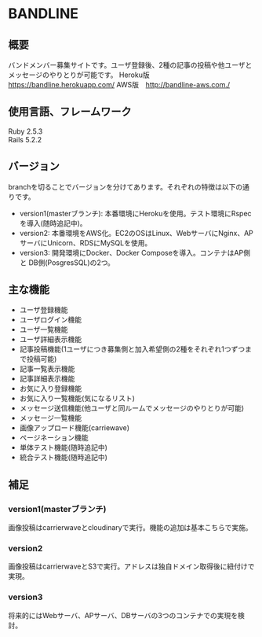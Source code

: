 # BANDLINE

## 概要
バンドメンバー募集サイトです。ユーザ登録後、2種の記事の投稿や他ユーザとメッセージのやりとりが可能です。
Heroku版 https://bandline.herokuapp.com/
AWS版　http://bandline-aws.com./

## 使用言語、フレームワーク
Ruby 2.5.3  
Rails 5.2.2

## バージョン
branchを切ることでバージョンを分けてあります。それぞれの特徴は以下の通りです。
* version1(masterブランチ): 本番環境にHerokuを使用。テスト環境にRspecを導入(随時追記中)。
* version2: 本番環境をAWS化。EC2のOSはLinux、WebサーバにNginx、APサーバにUnicorn、RDSにMySQLを使用。
* version3: 開発環境にDocker、Docker Composeを導入。コンテナはAP側と DB側(PosgresSQL)の2つ。

## 主な機能
* ユーザ登録機能
* ユーザログイン機能
* ユーザ一覧機能
* ユーザ詳細表示機能
* 記事投稿機能(1ユーザにつき募集側と加入希望側の2種をそれぞれ1つずつまで投稿可能)
* 記事一覧表示機能
* 記事詳細表示機能
* お気に入り登録機能
* お気に入り一覧機能(気になるリスト)
* メッセージ送信機能(他ユーザと同ルームでメッセージのやりとりが可能)
* メッセージ一覧機能
* 画像アップロード機能(carriewave)
* ページネーション機能
* 単体テスト機能(随時追記中)
* 統合テスト機能(随時追記中)

## 補足
### version1(masterブランチ)
画像投稿はcarrierwaveとcloudinaryで実行。機能の追加は基本こちらで実施。
### version2
画像投稿はcarrierwaveとS3で実行。アドレスは独自ドメイン取得後に紐付けで実現。
### version3
将来的にはWebサーバ、APサーバ、DBサーバの3つのコンテナでの実現を検討。
